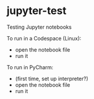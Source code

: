 # jupyter-test
Testing Jupyter notebooks

To run in a Codespace (Linux):

* open the notebook file
* run it

To run in PyCharm:

* (first time, set up interpreter?)
* open the notebook file
* run it